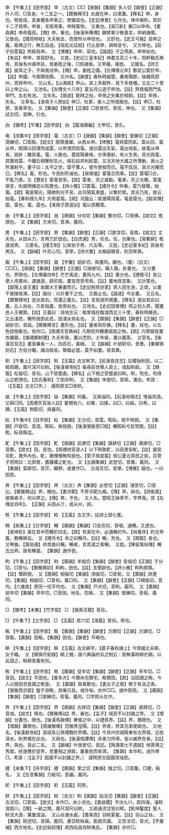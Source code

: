 <!-- { "loadSidebar": true } -->
申	【午集上】【田字部】	申	〔古文〕□□【唐韻】【集韻】失人切【韻會】【正韻】升人切，□音身。十二支之一。【爾雅釋天】太歲在申，曰涒灘。【釋名】申，身也。物皆成，其身體各申束之，使備成也。【史記律書】七月也。律中夷則，其於十二子爲申。申者，言隂用事，申賊萬物。　又重也。【易□卦】重□以申命。【書堯典】申命義叔。【傳】申，重也。【後漢朱暉傳】願將軍少察愚言，申納諸儒。　又致也。【禮郊特牲】大夫執圭，而使所以申信也。　又舒也。【武王弓銘】屈申之義，廢興之行，無忘自過。【班彪北征賦】行止屈申，與時息兮。　又欠伸也。【莊子刻意篇】熊經鳥申。　又【博雅】申申，容也。【論語】子之燕居，申申如也。【朱註】申申，其容舒也。　又姓。【史記三皇本紀】神農五百三十年，而軒轅氏興焉，其後有州甫申呂，皆姜姓之後，□爲諸侯。又申屠，複姓。　又國名。【詩王風】彼其之子，不與我戍申。【傳】申，姜姓之國。【左傳隱元年】鄭武公娶於申。【註】申國，今南陽宛縣。　又州名。【韻會】春秋時屬楚，秦南陽郡，後魏爲郢州，周爲申州。　又山名。【山海經】申山，其上多穀柞，其下多杻橿。又北二十里曰上申之山。　又池名。【左傳文十八年】夏五月公遊于申池。【註】齊南城西門名申門，左右有池。　又矢名。【晉語】乾時之役，申孫之矢集於桓鉤。【註】申孫，矢名。　又草名。【淮南子人閒訓】申□，杜茞，美人之所懷服也。【註】申□，杜茞，皆香草也。　又【集韻】【韻會】【正韻】□思晉切，音信，伸也。　又【集韻】試刃切，音眒。引也。

甴	【備考】【午集】【田字部】	甴	【篇海類編】士甲切，音扎。

电	【戌集中】【雨字部】	電	〔古文〕□【唐韻】【集韻】【韻會】堂練切【正韻】蕩練切，□音殿。【說文】隂陽激燿。从雨从申。【埤雅】電與雷同氣。雷从回，電从申，隂陽以回薄而成雷，以申洩而爲電。或曰雷出天氣，電出地氣，故電从坤省。說卦：離爲電。電，火屬也。蓋隂陽暴格，分爭激射，有火生焉，其光爲電，其聲爲雷。今鐵石相擊則生火，燒石投井則起雷。又况天地大爐之所薄動，眞火之所激射乎。董子曰：太平之世，雷不驚人，號令啓發而已。電不炫目，宣示光耀而已。【釋名】電，殄也。乍見則殄滅也。【易噬嗑】雷電合而章。【註】雷電□合，不亂乃章。又【豐卦】雷電皆至。【疏】雷者，天之威動。電者，天之光耀。雷電俱至，則威明備足以爲豐也。【詩小雅】□震電。【禮月令】仲春，雷乃發聲，始電。【疏】電是陽光，陽微則光不見，此月陽氣漸盛，以擊於隂，其光乃見，故云始電。【春秋隱九年】大雨震電。【疏】河圖云：隂激陽爲電，電是雷光。【穀梁傳】震，雷也。電，霆也。【淮南子原道訓】電以爲鞭策。

甶	【午集上】【田字部】	甶	【唐韻】分勿切【集韻】敷勿切，□音拂。【說文】鬼頭也。　又【集韻】方未切，音沸。義同。

男	【午集上】【田字部】	男	【集韻】【韻會】【正韻】□那含切，音南。【說文】丈夫也。从田从力，言用力於田也。【白虎通】男，任也。任，功業也。【易繫辭】乾道成男。　又爵名。【禮王制】公侯伯子男，凡五等。　又姓。【史記夏本紀】其後有男氏。　又【韻補】叶尼心切，音寧。【詩大雅】太娰嗣徽音，則百斯男。

画	【午集上】【田字部】	画	【字彙】胡卦切，與畫同。繪也。（畫）〔古文〕□□□。【唐韻】【集韻】【韻會】【正韻】□胡麥切，橫入聲。卦畫也。　又分畫也。界限也。【左傳襄四年】芒芒禹迹，畫爲九州。【註】畫分也。【禮檀弓】哀公使人弔蕢尚，遇諸道，辟於路，畫宮而受弔焉。【註】畫地爲宮象。　又計策也。【鄒陽上吳王書】故願大王審畫而已。【史記荆燕世家】齊人田生游，乏資，以畫干營陵侯澤。【註】服曰：以計畫干之也。　又截止也。【論語】今女畫。　又丘名。【爾雅釋地】途出其右，而還之畫丘。【註】言爲道所規畫。【釋名】道出其右曰畫。丘人尚右，凡有指畫，皆用右也。　又地名。【史記田單傳】燕之初入齊，聞畫邑人王蠋賢。【註】正義曰：括地志云：戟里城在臨湽西北三十里，春秋時棘邑。又云澅邑，蠋所居卽此邑，因澅水爲名也。　又【廣韻】【集韻】【韻會】【正韻】□胡卦切，音話。【爾雅釋言】畫形也。【註】畫者爲形像。【釋名】畫，挂也。以五色挂物象也。俗作□。【周禮天官典絲】凡祭祀共黼畫組就之物。【疏】凡祭服皆畫衣繡裳。【儀禮鄕射禮】大夫布侯，畫以虎豹。士布侯，畫以鹿豕。　又官名。【後漢百官志】畫室署長一人，四百石，黃綬。　又【韻補】叶胡對切，音惠。【秦瑯琊刻石】方伯分職，諸治經易。舉錯必當，莫不如畫。易音異。

甽	【午集上】【田字部】	甽	【玉篇】古文畎字。【前漢食貨志】后稷始甽田，以二耜爲耦，廣尺深尺曰甽。【後漢章帝紀】毎尋前世舉人貢土，或起甽畝。　又【類篇】松倫切，音旬。山下受霤處。【釋名】山下根之受霤處曰甽。甽，吮也，吮得山之肥潤也。【呂氏春秋】丁田弃甽。　又【集韻】朱閏切，音稕。溝也。考證：〔【玉篇】古文□字。〕　謹照原文□改畎。 

甾	【午集上】【田字部】	甾	【集韻】同葘。　又與淄同。【前漢地理志】惟甾其道。　又與□同。【周禮天官染人註】翟類有六，曰翬，曰搖，曰□，曰甾，曰希，曰蹲。【玉篇】側飢切，與葘同。

眃	【午集中】【目字部】	眃	【集韻】王分切，音雲。眩眃，視不明貌。　又【集韻】戸袞切，音混。眩眃，疾視貌。【後漢張衡思□賦】儵眩眃兮反常閭。【註】眩，眃音縣混。

甿	【午集上】【田字部】	甿	【唐韻】武庚切【集韻】謨耕切【正韻】眉庚切，□音甍。【說文】田，民也。【周禮地官遂人】以下劑致甿，以田里安甿。【註】變民言甿，異外內也。甿，猶懵懵無知貌也。【管子揆度篇】桓公憂北郭民之貧，召管子而問曰：北郭者，盡屨縷之甿也。　又【五韻集韻】武登切，音瞢。義同。　又【集韻】莫郞切，音茫。曠野，或書作□。　又母亙切，音懜。【博雅】癡也。一曰田民。

畀	【午集上】【田字部】	畀	〔古文〕畁【集韻】必至切【正韻】浦至切，□音比。【爾雅釋詁】畀，賜也。【書洪範】不畀洪範九疇。【傳】畀，與也。【詩衞風】彼姝者子，何以畀之。【傳】畀，予也。　又人名。楚昭王妹季芉，字畀我。見【左傳定四年】。　【正韻】从田从丌，或从廾，誤。

畂	【午集上】【田字部】	畂	【玉篇】古文字。註詳土部七畫。

畅	【辰集上】【日字部】	暢	【廣韻】【集韻】□丑亮切，音唱。通暢。又達也。【易坤卦】美在其中而暢於四支。【疏】有美在中，必通暢於外。【尙書序】約文申義，敷暢厥旨。　又【禮月令】命之曰暢月。【註】暢，充也。　又【類篇】長也。　又琴曲。【風俗通】命其曲曰暢。暢者，言其道之美暢。　又姓。【陳留風俗傳】暢氏出齊。唐有暢當。　【集韻】通作鬯。

畇	【午集上】【田字部】	畇	【廣韻】羊倫切【集韻】【韻會】兪倫切【正韻】于分切，□音勻。【爾雅釋訓】畇畇，田也。【註】言墾辟也。【詩小雅】畇畇原隰。【註】墾辟貌。　又【廣韻】相倫切【集韻】須倫切，□音荀。又【廣韻】詳遵切。【集韻】相倫切，□音旬。義□同。　又【集韻】【韻會】【正韻】□規倫切，音均。【六書故】原田一往平均也。　又【集韻】戸犬切，音甽。義同。　又【廣韻】徒年切【集韻】亭年切，□音田。地名。在絳。　又【集韻】堂練切，音甸。義同。

□	【備考】【未集】【竹字部】	□	【搜眞玉鏡】音忌。

□	【午集下】【立字部】	□	【玉篇】房六切【海篇】音伏。邪也。

畈	【午集上】【田字部】	畈	【廣韻】【集韻】【韻會】方願切【正韻】方諫切，□音販。【廣韻】田畈。【集韻】田也。【韻會】平疇也。

畊	【午集上】【田字部】	畊	【玉篇】古文耕字。【晏子春秋諫上】今齊國丈夫畊，女子織。　又【楊愼丹鉛錄】畊上聲，唐六典論府兵之制云：居無事時畊於耕。以此證之，畊耕音義有別。

畋	【午集上】【田字部】	畋	【廣韻】徒年切【集韻】【韻會】【正韻】亭年切，□音田。【說文】平田也。【書多方】今爾尚宅爾宅，畋爾田。【疏】治田謂之畋。今人以營田求食謂之畋食。　又【廣韻】取禽獸也。【書五子之歌】畋于有洛之表。【張衡西京賦】盤于游畋，其樂只且。或作甸。亦作□□。通作田佃。　又【廣韻】【集韻】【韻會】□堂練切，音電。義同。□字原从攵作。

界	【午集上】【田字部】	界	【唐韻】古拜切【集韻】【韻會】【正韻】居拜切，□音戒。【說文】境也。【爾雅釋詁】界，垂也。【孟子】域民不以封疆之界。　又【增韻】分畫也，限也。【後漢馬融傳】奢儉之中，以禮爲界。【註】界，猶限也。　又【增韻】離閒也。【揚雄解嘲】范睢界涇陽。【註】界者，界其兄弟使疏也。　又地名。【後漢獻帝紀】袁紹及公孫瓚戰於界橋。【註】今貝州宗城縣東有古界城，近枯漳水，則界橋在此也。　又與也。【後漢桓譚傳】非身力所得，皆以臧界告者。【註】界，與也。音必二反。　又【韻補】叶居吏切，音記。【陶潛感士不遇賦】悼賈傅之秀朗，紆遠轡於促界。悲董相之淵致，屢乗危而幸濟。　【集韻】本作畍。或作堺□。考證：〔【孟子】固國不以封疆之界。〕　謹照原文固國改域民。 

艃	【未集下】【舟字部】	艃	【廣韻】里之切【集韻】陵之切，□音釐。□艃，船名。　又【五音集韻】力紙切，音邐。義同。

畍	【午集上】【田字部】	畍	【玉篇】同界。

畎	【午集上】【田字部】	畎	〔古文〕甽【唐韻】姑泫切【集韻】【韻會】【正韻】古泫切，□音狷。【說文】本作□，水小流也。【書益稷】予決九川，距四海，濬畎澮距川。【傳】一畝之閒，廣尺深尺曰畎。　又疏通流注皆曰畎。【乾坤鑿度】聖人畎流大道，萬彙滋溢。　又山谷通水處。【書禹貢】羽畎夏翟。【註】羽山之谷。　又【集韻】畎迥切，音熲。義同。書岱畎絲枲。劉昌宗讀。　又苦泫切，音犬。【字彙補】西方地名。【史記匈奴傳】周西伯昌伐畎夷氏。　【集韻】亦作□。

